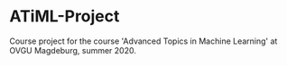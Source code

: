# ATiML-Project
Course project for the course 'Advanced Topics in Machine Learning' at OVGU Magdeburg, summer 2020.

